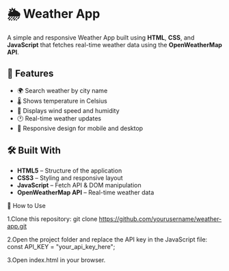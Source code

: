 # 🌦️ Weather App

A simple and responsive Weather App built using **HTML**, **CSS**, and **JavaScript** that fetches real-time weather data using the **OpenWeatherMap API**.


## 🚀 Features

- 🌍 Search weather by city name
- 🌡️ Shows temperature in Celsius
- 💨 Displays wind speed and humidity
- 🕐 Real-time weather updates
- 📱 Responsive design for mobile and desktop

## 🛠️ Built With

- **HTML5** – Structure of the application
- **CSS3** – Styling and responsive layout
- **JavaScript** – Fetch API & DOM manipulation
- **OpenWeatherMap API** – Real-time weather data

🚀 How to Use

1.Clone this repository:
git clone https://github.com/yourusername/weather-app.git

2.Open the project folder and replace the API key in the JavaScript file:
const API_KEY = "your_api_key_here";

3.Open index.html in your browser.
